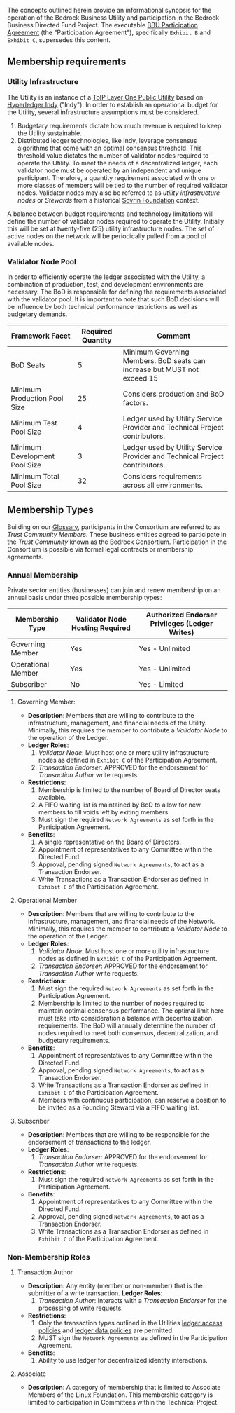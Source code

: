 The concepts outlined herein provide an informational synopsis for the operation of the Bedrock Business Utility and participation in the Bedrock Business Directed Fund Project. The executable [BBU Participation Agreement](../gf_legal/contracts/bbu_participation_agreement.docx) (the "Participation Agreement"), specifically ```Exhibit B``` and ```Exhibit C```, supersedes this content.

## Membership requirements

### Utility Infrastructure
The Utility is an instance of a [ToIP Layer One Public Utility](https://github.com/hyperledger/aries-rfcs/tree/master/concepts/0289-toip-stack#layer-one-public-utilities-for-decentralized-identifiers-dids) based on [Hyperledger Indy](https://www.hyperledger.org/projects/hyperledger-indy) ("Indy"). In order to establish an operational budget for the Utility, several  infrastructure assumptions must be considered.

1. Budgetary requirements dictate how much revenue is required to keep the Utility sustainable.
2. Distributed ledger technologies, like Indy, leverage consensus algorithms that come with an optimal consensus threshold. This threshold value dictates the number of validator nodes required to operate the Utility. To meet the needs of a decentralized ledger, each validator node must be operated by an independent and unique participant. Therefore, a quantity requirement associated with one or more classes of members will be tied to the number of required validator nodes. Validator nodes may also be referred to as *utility infrastructure nodes* or *Stewards* from a historical [Sovrin Foundation](http://sovrin.org) context.

A balance between budget requirements and technology limitations will define the number of validator nodes required to operate the Utility. Initially this will be set at twenty-five (25) utility infrastructure nodes. The set of active nodes on the network will be periodically pulled from a pool of available nodes.

### Validator Node Pool
In order to efficiently operate the ledger associated with the Utility, a combination of production, test, and development environments are necessary. The BoD is responsible for defining the requirements associated with the validator pool. It is important to note that such BoD decisions will be influence by both technical performance restrictions as well as budgetary demands.

| Framework Facet | Required Quantity | Comment |
| --- | --- | --- |
| BoD Seats | 5 | Minimum Governing Members. BoD seats can increase but MUST not exceed 15 |
| Minimum Production Pool Size  | 25 | Considers production and BoD factors. |
| Minimum Test Pool Size  | 4 | Ledger used by Utility Service Provider and Technical Project contributors.  |
| Minimum Development Pool Size | 3 | Ledger used by Utility Service Provider and Technical Project contributors.||
| Minimum Total Pool Size | 32 | Considers requirements across all environments. |

## Membership Types

Building on our [Glossary](./glossary.md), participants in the Consortium are referred to as *Trust Community Members*. These business entities agreed to participate in the *Trust Community* known as the Bedrock Consortium. Participation in the Consortium is possible via formal legal contracts or membership agreements.

### Annual Membership

Private sector entities (businesses) can join and renew membership on an annual basis under three possible membership types:

| Membership Type | Validator Node Hosting Required | Authorized Endorser Privileges (Ledger Writes) |
| --- | --- | --- |
| Governing Member | Yes | Yes - Unlimited |
| Operational Member | Yes | Yes - Unlimited |
| Subscriber | No | Yes - Limited |

1. Governing Member:
    * **Description**: Members that are willing to contribute to the infrastructure, management, and financial needs of the Utility. Minimally, this requires the member to contribute a *Validator Node* to the operation of the Ledger.
    * **Ledger Roles**:
        1. *Validator Node*: Must host one or more utility infrastructure nodes as defined in ```Exhibit C``` of the Participation Agreement.
        2. *Transaction Endorser*: APPROVED for the endorsement for *Transaction Author* write requests.
    * **Restrictions**:
        1. Membership is limited to the number of Board of Director seats available.
        2. A FIFO waiting list is maintained by BoD to allow for new members to fill voids left by exiting members.
        3. Must sign the required ```Network Agreements``` as set forth in the Participation Agreement.
    * **Benefits**:
        1. A single representative on the Board of Directors.
        2. Appointment of representatives to any Committee within the Directed Fund.
        3. Approval, pending signed ```Network Agreements```, to act as a Transaction Endorser.
        4. Write Transactions as a Transaction Endorser as defined in ```Exhibit C``` of the Participation Agreement.

2. Operational Member
    * **Description**: Members that are willing to contribute to the infrastructure, management, and financial needs of the Network. Minimally, this requires the member to contribute a *Validator Node* to the operation of the Ledger.
    * **Ledger Roles**:
        1. *Validator Node*: Must host one or more utility infrastructure nodes as defined in ```Exhibit C``` of the Participation Agreement.
        2. *Transaction Endorser*: APPROVED for the endorsement for *Transaction Author* write requests.
    * **Restrictions**:
        1. Must sign the required ```Network Agreements``` as set forth in the Participation Agreement.
        2. Membership is limited to the number of nodes required to maintain optimal consensus performance. The optimal limit here must take into consideration a balance with decentralization requirements. The BoD will annually determine the number of nodes required to meet both consensus, decentralization, and budgetary requirements.
    * **Benefits**:
        1. Appointment of representatives to any Committee within the Directed Fund.
        2. Approval, pending signed ```Network Agreements```, to act as a Transaction Endorser.
        3. Write Transactions as a Transaction Endorser as defined in ```Exhibit C``` of the Participation Agreement.
        4. Members with continuous participation, can reserve a position to be invited as a Founding Steward via a FIFO waiting list.

3. Subscriber
    * **Description**: Members that are willing to be responsible for the endorsement of transactions to the ledger.
    * **Ledger Roles**:
        1. *Transaction Endorser*: APPROVED for the endorsement for *Transaction Author* write requests.
    * **Restrictions**:
        1. Must sign the required ```Network Agreements``` as set forth in the Participation Agreement.
    * **Benefits**:
        1. Appointment of representatives to any Committee within the Directed Fund.
        2. Approval, pending signed ```Network Agreements```, to act as a Transaction Endorser.
        3. Write Transactions as a Transaction Endorser as defined in ```Exhibit C``` of the Participation Agreement.

### Non-Membership Roles

1. Transaction Author
    * **Description**: Any entity (member or non-member) that is the submitter of a write transaction.
    **Ledger Roles**:
        1. *Transaction Author*: Interacts with a *Transaction Endorser* for the processing of write requests.
    * **Restrictions**:
        1. Only the transaction types outlined in the Utilities [ledger access policies](../gf_controlled/ledger_access_policies.md) and [ledger data policies](../gf_controlled/ledger_data_policies.md) are permitted.
        2. MUST sign the ```Network Agreements``` as defined in the Participation Agreement.
    * **Benefits**:
        1. Ability to use ledger for decentralized identity interactions.  

2. Associate
    * **Description**: A category of membership that is limited to Associate Members of the Linux Foundation. This membership category is limited to participation in Committees within the Technical Project.
